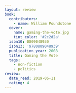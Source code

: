 ```yaml
---
layout: review
book:
  contributors:
    - name: William Poundstone
  cover:
    name: gaming-the-vote.jpg
    tint_color: '#2c2d2a'
  isbn10: 0809048930
  isbn13: '9780809048939'
  publication_year: 2008
  title: Gaming the Vote
  tags:
    - non-fiction
    - politics
review:
  date_read: 2019-06-11
  rating: 4
---
```

